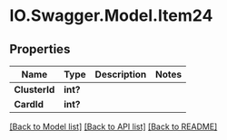 # IO.Swagger.Model.Item24
## Properties

Name | Type | Description | Notes
------------ | ------------- | ------------- | -------------
**ClusterId** | **int?** |  | 
**CardId** | **int?** |  | 

[[Back to Model list]](../README.md#documentation-for-models) [[Back to API list]](../README.md#documentation-for-api-endpoints) [[Back to README]](../README.md)

